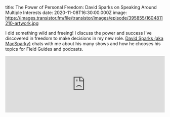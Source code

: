 title: The Power of Personal Freedom: David Sparks on Speaking Around Multiple Interests
date: 2020-11-08T16:30:00.000Z
image: https://images.transistor.fm/file/transistor/images/episode/395855/1604811210-artwork.jpg

I did something wild and freeing! I discuss the power and success I've discovered in freedom to make decisions in my new role. [David Sparks (aka MacSparky)](https://macsparky.com) chats with me about his many shows and how he chooses his topics for Field Guides and podcasts.

<iframe width="100%" height="180" frameborder="no" scrolling="no" seamless src="https://share.transistor.fm/e/b307f8ac"></iframe>
